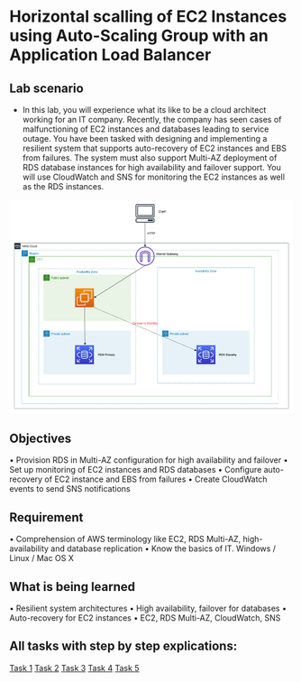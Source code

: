# Horizontal scalling of EC2 Instances using Auto-Scaling Group with an Application Load Balancer

## Lab scenario
- In this lab, you will experience what its like to be a cloud architect working for an IT company. Recently, the company has seen cases of malfunctioning of EC2 instances and databases leading to service outage. You have been tasked with designing and implementing a resilient system that supports auto-recovery of EC2 instances and EBS from failures. The system must also support Multi-AZ deployment of RDS database instances for high availability and failover support. You will use CloudWatch and SNS for monitoring the EC2 instances as well as the RDS instances.
 
 ![Alt text](../readme-images/Horizontal-scaling/image.png)

 ## Objectives
•	Provision RDS in Multi-AZ configuration for high availability and failover
•	Set up monitoring of EC2 instances and RDS databases
•	Configure auto-recovery of EC2 instance and EBS from failures
•	Create CloudWatch events to send SNS notifications
## Requirement
•	Comprehension of AWS terminology like EC2, RDS Multi-AZ, high-availability and database replication
•	Know the basics of IT. Windows / Linux / Mac OS X
## What is being learned
•	Resilient system architectures
•	High availability, failover for databases
•	Auto-recovery for EC2 instances
•	EC2, RDS Multi-AZ, CloudWatch, SNS

## All tasks with step by step explications:
[Task 1](Task1_udemy_hotizontal-scalling-task.md)
[Task 2](Task2_udemy-horizontal-scaling.md)
[Task 3](Task3_udemy-horizontal-scaling.md)
[Task 4](Task4_udemy-horizontal-scaling.md)
[Task 5](Task5_udemy-horizaontal-scaling.md)



